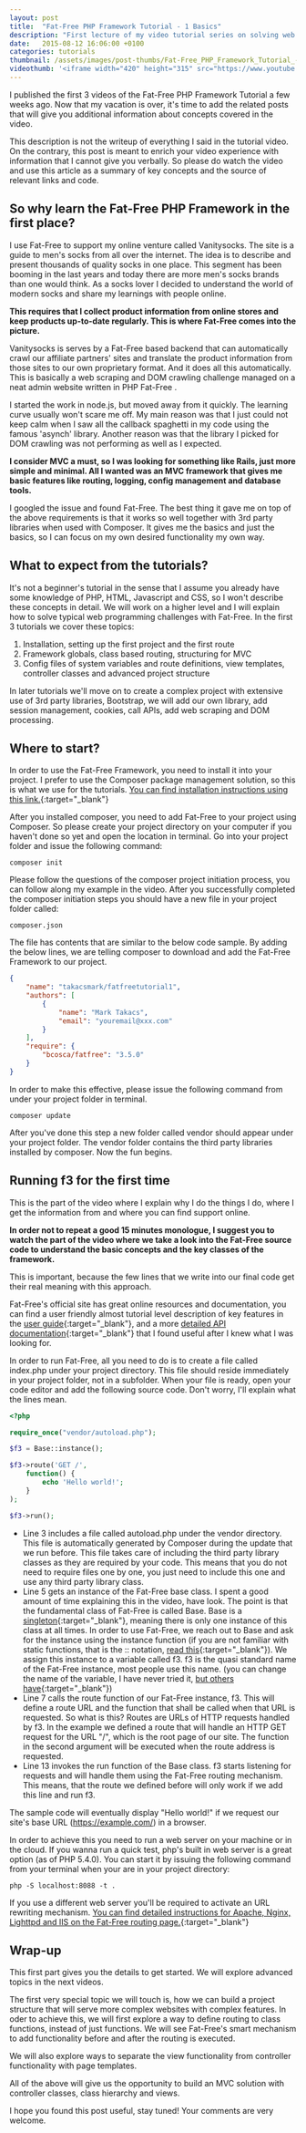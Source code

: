 ```yaml
---
layout: post
title:  "Fat-Free PHP Framework Tutorial - 1 Basics"
description: "First lecture of my video tutorial series on solving web programming challenges with Fat-Free. Lecture 1 covers installation, project setup and routing."
date:   2015-08-12 16:06:00 +0100
categories: tutorials
thumbnail: /assets/images/post-thumbs/Fat-Free_PHP_Framework_Tutorial_-_1_Basics_and_1__markgyorgyiimac_Mark-es-Gyorgyi____Documents_Development_Tutorials_fatfree_1_base__zsh_.jpg
videothumb: '<iframe width="420" height="315" src="https://www.youtube.com/embed/R-ydcTTrR5s" frameborder="0" allowfullscreen></iframe>'
---
```

I published the first 3 videos of the Fat-Free PHP Framework Tutorial a few weeks ago. Now that my vacation is over, it's time to add the related posts that will give you additional information about concepts covered in the video.

This description is not the writeup of everything I said in the tutorial video. On the contrary, this post is meant to enrich your video experience with information that I cannot give you verbally. So please do watch the video and use this article as a summary of key concepts and the source of relevant links and code.

## So why learn the Fat-Free PHP Framework in the first place?

I use Fat-Free to support my online venture called Vanitysocks. The site is a guide to men's socks from all over the internet. The idea is to describe and present thousands of quality socks in one place. This segment has been booming in the last years and today there are more men's socks brands than one would think. As a socks lover I decided to understand the world of modern socks and share my learnings with people online.

**This requires that I collect product information from online stores and keep products up-to-date regularly. This is where Fat-Free comes into the picture.**

Vanitysocks is serves by a Fat-Free based backend that can automatically crawl our affiliate partners' sites and translate the product information from those sites to our own proprietary format. And it does all this automatically. This is basically a web scraping and DOM crawling challenge managed on a neat admin website written in PHP Fat-Free .

I started the work in node.js, but moved away from it quickly. The learning curve usually won't scare me off. My main reason was that I just could not keep calm when I saw all the callback spaghetti in my code using the famous 'asynch' library. Another reason was that the library I picked for DOM crawling was not performing as well as I expected.

**I consider MVC a must, so I was looking for something like Rails, just more simple and minimal. All I wanted was an MVC framework that gives me basic features like routing, logging, config management and database tools.**

I googled the issue and found Fat-Free. The best thing it gave me on top of the above requirements is that it works so well together with 3rd party libraries when used with Composer. It gives me the basics and just the basics, so I can focus on my own desired functionality my own way.

## What to expect from the tutorials?

It's not a beginner's tutorial in the sense that I assume you already have some knowledge of PHP, HTML, Javascript and CSS, so I won't describe these concepts in detail. We will work on a higher level and I will explain how to solve typical web programming challenges with Fat-Free. In the first 3 tutorials we cover these topics:

1. Installation, setting up the first project and the first route
2. Framework globals, class based routing, structuring for MVC
3. Config files of system variables and route definitions, view templates, controller classes and advanced project structure

In later tutorials we'll move on to create a complex project with extensive use of 3rd party libraries, Bootstrap, we will add our own library, add session management, cookies, call APIs, add web scraping and DOM processing.

## Where to start?

In order to use the Fat-Free Framework, you need to install it into your project. I prefer to use the Composer package management solution, so this is what we use for the tutorials. [You can find installation instructions using this link.](https://getcomposer.org/doc/00-intro.md){:target="_blank"}

After you installed composer, you need to add Fat-Free to your project using Composer. So please create your project directory on your computer if you haven't done so yet and open the location in terminal. Go into your project folder and issue the following command:

`composer init`

Please follow the questions of the composer project initiation process, you can follow along my example in the video. After you successfully completed the composer initiation steps you should have a new file in your project folder called:

`composer.json`

The file has contents that are similar to the below code sample. By adding the below lines, we are telling composer to download and add the Fat-Free Framework to our project.

```json
{
    "name": "takacsmark/fatfreetutorial1",
    "authors": [
        {
            "name": "Mark Takacs",
            "email": "youremail@xxx.com"
        }
    ],
    "require": {
        "bcosca/fatfree": "3.5.0"
    }
}
```

In order to make this effective, please issue the following command from under your project folder in terminal.

`composer update`

After you've done this step a new folder called vendor should appear under your project folder. The vendor folder contains the third party libraries installed by composer. Now the fun begins.

## Running f3 for the first time

This is the part of the video where I explain why I do the things I do, where I get the information from and where you can find support online.

**In order not to repeat a good 15 minutes monologue, I suggest you to watch the part of the video where we take a look into the Fat-Free source code to understand the basic concepts and the key classes of the framework.**

This is important, because the few lines that we write into our final code get their real meaning with this approach.

Fat-Free's official site has great online resources and documentation, you can find a user friendly almost tutorial level description of key features in the [user guide](https://fatfreeframework.com/user-guide){:target="_blank"}, and a more [detailed API documentation](https://fatfreeframework.com/api-reference){:target="_blank"} that I found useful after I knew what I was looking for.

In order to run Fat-Free, all you need to do is to create a file called index.php under your project directory. This file should reside immediately in your project folder, not in a subfolder. When your file is ready, open your code editor and add the following source code. Don't worry, I'll explain what the lines mean.

```php
<?php

require_once("vendor/autoload.php");

$f3 = Base::instance();

$f3->route('GET /',
    function() {
        echo 'Hello world!';
    }
);

$f3->run();
```


* Line 3 includes a file called autoload.php under the vendor directory. This file is automatically generated by Composer during the update that we run before. This file takes care of including the third party library classes as they are required by your code. This means that you do not need to require files one by one, you just need to include this one and use any third party library class.
* Line 5 gets an instance of the Fat-Free base class. I spent a good amount of time explaining this in the video, have look. The point is that the fundamental class of Fat-Free is called Base. Base is a [singleton](https://en.wikipedia.org/wiki/Singleton_pattern){:target="_blank"}, meaning there is only one instance of this class at all times. In order to use Fat-Free, we reach out to Base and ask for the instance using the instance function (if you are not familiar with static functions, that is the :: notation, [read this](https://php.net/manual/en/language.oop5.static.php){:target="_blank"}). We assign this instance to a variable called f3. f3 is the quasi standard name of the Fat-Free instance, most people use this name. (you can change the name of the variable, I have never tried it, [but others have](https://stackoverflow.com/questions/26325803/fat-free-framework-change-f3-variable-name){:target="_blank"})
* Line 7 calls the route function of our Fat-Free instance, f3. This will define a route URL and the function that shall be called when that URL is requested. So what is this? Routes are URLs of HTTP requests handled by f3. In the example we defined a route that will handle an HTTP GET request for the URL "/", which is the root page of our site. The function in the second argument will be executed when the route address is requested.
* Line 13 invokes the run function of the Base class. f3 starts listening for requests and will handle them using the Fat-Free routing mechanism. This means, that the route we defined before will only work if we add this line and run f3.

The sample code will eventually display "Hello world!" if we request our site's base URL (https://example.com/) in a browser.

In order to achieve this you need to run a web server on your machine or in the cloud. If you wanna run a quick test, php's built in web server is a great option (as of PHP 5.4.0). You can start it by issuing the following command from your terminal when your are in your project directory:

`php -S localhost:8088 -t .`

If you use a different web server you'll be required to activate an URL rewriting mechanism. [You can find detailed instructions for Apache, Nginx, Lighttpd and IIS on the Fat-Free routing page.](https://fatfreeframework.com/routing-engine){:target="_blank"}

## Wrap-up

This first part gives you the details to get started. We will explore advanced topics in the next videos.

The first very special topic we will touch is, how we can build a project structure that will serve more complex websites with complex features. In oder to achieve this, we will first explore a way to define routing to class functions, instead of just functions. We will see Fat-Free's smart mechanism to add functionality before and after the routing is executed.

We will also explore ways to separate the view functionality from controller functionality with page templates.

All of the above will give us the opportunity to build an MVC solution with controller classes, class hierarchy and views.

I hope you found this post useful, stay tuned! Your comments are very welcome.
